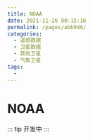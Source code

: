 ```yaml
---
title: NOAA
date: 2021-11-26 00:15:16
permalink: /pages/abb946/
categories:
  - 遥感数据
  - 卫星数据
  - 其他卫星
  - 气象卫星
tags:
  - 
---
```

# NOAA

::: tip
开发中
:::

